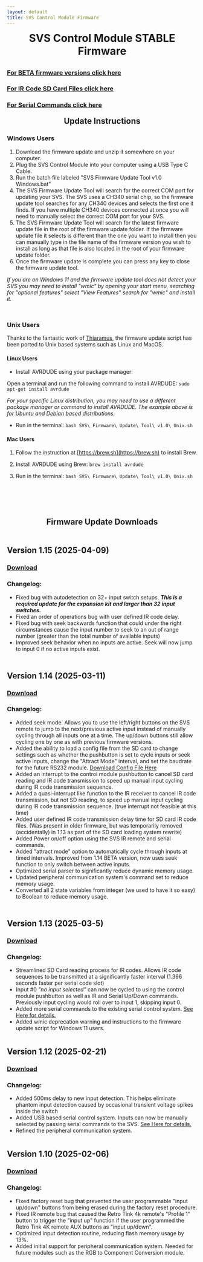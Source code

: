 ```yaml
---
layout: default
title: SVS Control Module Firmware
---
```


<h1 align="center" style="margin-top: 0px;">SVS Control Module STABLE Firmware</h1>

<p style="margin:30px;"></p>


### [For BETA firmware versions click here](beta.md)

### [For IR Code SD Card Files click here](ir.md)

### [For Serial Commands click here](serial.md)


<p style="margin:20px;"></p>

<h2 align="center" style="margin-top: 0px;">Update Instructions</h2>

<p style="margin:20px;"></p>

### Windows Users

1. Download the firmware update and unzip it somewhere on your computer.
2. Plug the SVS Control Module into your computer using a USB Type C Cable.
3. Run the batch file labeled "SVS Firmware Update Tool v1.0 Windows.bat"
4. The SVS Firmware Update Tool will search for the correct COM port for updating your SVS. The SVS uses a CH340 serial chip, so the firmware update tool searches for any CH340 devices and selects the first one it finds. If you have multiple CH340 devices connected at once you will need to manually select the correct COM port for your SVS.
5. The SVS Firmware Update Tool will search for the latest firmware update file in the root of the firmware update folder. If the firmware update file it selects is different than the one you want to install then you can manually type in the file name of the firmware version you wish to install as long as that file is also located in the root of your firmware update folder.
6. Once the firmware update is complete you can press any key to close the firmware update tool.

_If you are on Windows 11 and the firmware update tool does not detect your SVS you may need to install "wmic" by opening your start menu, searching for "optional features" select "View Features" search for "wmic" and install it._

<p style="margin:50px;"></p>

### Unix Users

 Thanks to the fantastic work of [Thiaramus](https://github.com/thiaramus), the firmware update script has been ported to Unix based systems such as Linux and MacOS.

#### Linux Users

* Install AVRDUDE using your package manager:

Open a terminal and run the following command to install AVRDUDE:
`sudo apt-get install avrdude`

_For your specific Linux distribution, you may need to use a different package manager or command to install AVRDUDE.
The example above is for Ubuntu and Debian based distributions._

* Run in the terminal:
`bash SVS\ Firmware\ Update\ Tool\ v1.0\ Unix.sh`

#### Mac Users

1. Follow the instruction at [https://brew.sh](https://brew.sh) to install Brew.

2. Install AVRDUDE using Brew:
`brew install avrdude`

3. Run in the terminal:
`bash SVS\ Firmware\ Update\ Tool\ v1.0\ Unix.sh`


<p style="margin:100px;"></p>



<h2 align="center" style="margin-top: 0px;">Firmware Update Downloads</h2>

<p style="margin:50px;"></p>

## Version 1.15 (2025-04-09)

### [Download](https://github.com/Arthrimus/SVS_Firmware_Repository/releases/download/v1.15/SVS_Firmware_1.15.7z)

### Changelog:
- Fixed bug with autodetection on 32+ input switch setups. ***This is a required update for the expansion kit and larger than 32 input switches.***
- Fixed an order of operations bug with user defined IR code delay.
- Fixed bug with seek backwards function that could under the right circumstances cause the input number to seek to an out of range number (greater than the total number of available inputs)
- Improved seek behavior when no inputs are active. Seek will now jump to input 0 if no active inputs exist.

<p style="margin:50px;"></p>

## Version 1.14 (2025-03-11)

### [Download](https://github.com/Arthrimus/SVS_Firmware_Repository/releases/download/v1.14/SVS_Firmware_1.14.7z)

### Changelog:
- Added seek mode. Allows you to use the left/right buttons on the SVS remote to jump to the next/previous active input instead of manually cycling through all inputs one at a time. The up/down buttons still allow cycling one by one as with previous firmware versions.
- Added the ability to load a config file from the SD card to change settings such as whether the pushbutton is set to cycle inputs or seek active inputs, change the "Attract Mode" interval, and set the baudrate for the future RS232 module. [Download Config File Here](https://github.com/Arthrimus/SVS_Firmware_Repository/raw/refs/heads/main/SD%20Card%20Files/SD%20Card%20Config%20File.zip)
- Added an interrupt to the control module pushbutton to cancel SD card reading and IR code transmission to speed up manual input cycling during IR code transmission sequence.
- Added a quasi-interrupt like function to the IR receiver to cancel IR code transmission, but not SD reading, to speed up manual input cycling during IR code transmission sequence. (true interrupt not feasible at this time)
- Added user defined IR code transmission delay time for SD card IR code files. (Was present in older firmware, but was temporarily removed (accidentally) in 1.13 as part of the SD card loading system rewrite)
- Added Power on/off option using the SVS IR remote and serial commands.
- Added "attract mode" option to automatically cycle through inputs at timed intervals. Improved from 1.14 BETA version, now uses seek function to only switch between active inputs.
- Optimized serial parser to significantly reduce dynamic memory usage.
- Updated peripheral communication system's command set to reduce memory usage.
- Converted all 2 state variables from integer (we used to have it so easy) to Boolean to reduce memory usage.

<p style="margin:50px;"></p>

## Version 1.13 (2025-03-5)

### [Download](https://github.com/Arthrimus/SVS_Firmware_Repository/releases/download/v1.13/SVS_Firmware_1.13.zip)

### Changelog:
- Streamlined SD Card reading process for IR codes. Allows IR code sequences to be transmitted at a significantly faster interval (1.396 seconds faster per serial code slot)
- Input #0 _"no input selected"_ can now be cycled to using the control module pushbutton as well as IR and Serial Up/Down commands. Previously input cycling would roll over to input 1, skipping input 0.
- Added more serial commands to the existing serial control system. [See Here for details.](serial.md)
- Added wmic deprecation warning and instructions to the firmware update script for Windows 11 users.

<p style="margin:41px;"></p>

## Version 1.12 (2025-02-21)

### [Download](https://github.com/Arthrimus/SVS_Firmware_Repository/releases/download/v1.12/SVS_Firmware_1.12.zip)

### Changelog:
- Added 500ms delay to new input detection. This helps eliminate phantom input detection caused by occasional transient voltage spikes inside the switch
- Added USB based serial control system. Inputs can now be manually selected by passing serial commands to the SVS. [See Here for details.](serial.md)
- Refined the peripheral communication system.

<p style="margin:41px;"></p>


## Version 1.10 (2025-02-06)

### [Download](https://github.com/Arthrimus/SVS_Firmware_Repository/releases/download/V1.10/SVS_Firmware_1.10_Update.7z)

### Changelog:
- Fixed factory reset bug that prevented the user programmable "input up/down" buttons from being erased during the factory reset procedure.
- Fixed IR remote bug that caused the Retro Tink 4k remote's "Profile 1" button to trigger the "input up" function if the user programmed the Retro Tink 4K remote AUX buttons as "input up/down".
- Optimized input detection routine, reducing flash memory usage by 13%.
- Added initial support for peripheral communication system. Needed for future modules such as the RGB to Component Conversion module.


<br/>
